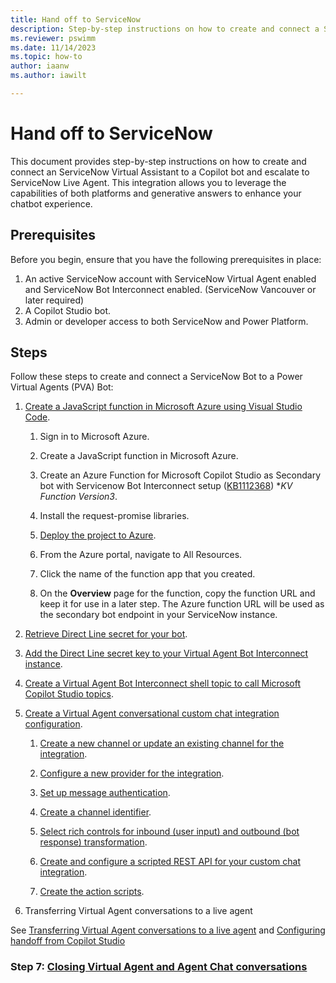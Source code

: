 ```yaml
---
title: Hand off to ServiceNow
description: Step-by-step instructions on how to create and connect a ServiceNow Virtual Assistant to a Copilot Studio copilot and escalate to ServiceNow Live Agent.
ms.reviewer: pswimm
ms.date: 11/14/2023
ms.topic: how-to
author: iaanw
ms.author: iawilt

---
```


# Hand off to ServiceNow

This document provides step-by-step instructions on how to create and connect an ServiceNow Virtual Assistant to a Copilot bot and escalate to ServiceNow Live Agent. This integration allows you to leverage the capabilities of both platforms and generative answers to enhance your chatbot experience.

## Prerequisites

Before you begin, ensure that you have the following prerequisites in place:

1. An active ServiceNow account with ServiceNow Virtual Agent enabled and ServiceNow Bot Interconnect enabled. (ServiceNow Vancouver or later required)
1. A Copilot Studio bot.
1. Admin or developer access to both ServiceNow and Power Platform.

## Steps

Follow these steps to create and connect a ServiceNow Bot to a Power Virtual Agents (PVA) Bot:

1. [Create a JavaScript function in Microsoft Azure using Visual Studio Code](https://docs.servicenow.com/bundle/vancouver-servicenow-platform/page/administer/virtual-agent/task/create-js-function-azure-mspv-sec-bot.html).

    1. Sign in to Microsoft Azure.

    1. Create a JavaScript function in Microsoft Azure.

    1. Create an Azure Function for Microsoft Copilot Studio as Secondary bot with Servicenow Bot Interconnect setup ([KB1112368](https://support.servicenow.com/kb?id=kb_article_view&sysparm_article=KB1112368)) **KV Function Version3*.

    1. Install the request-promise libraries.

    1. [Deploy the project to Azure](/azure/azure-functions/create-first-function-vs-code-node).

    1. From the Azure portal, navigate to All Resources.

    1. Click the name of the function app that you created.

    1. On the **Overview** page for the function, copy the function URL and keep it for use in a later step. The Azure function URL will be used as the secondary bot endpoint in your ServiceNow instance.

2. [Retrieve Direct Line secret for your bot](/azure/bot-service/rest-api/bot-framework-rest-direct-line-3-0-authentication?view=azure-bot-service-4.0&preserve-view=true).

3. [Add the Direct Line secret key to your Virtual Agent Bot Interconnect instance](https://docs.servicenow.com/bundle/vancouver-servicenow-platform/page/administer/virtual-agent/task/add-dl-secret-key-sn-instance.html).

4. [Create a Virtual Agent Bot Interconnect shell topic to call Microsoft Copilot Studio topics](https://docs.servicenow.com/bundle/vancouver-servicenow-platform/page/administer/virtual-agent/task/create-primary-va-topic-ms-pva.html).

5. [Create a Virtual Agent conversational custom chat integration configuration](https://docs.servicenow.com/bundle/vancouver-servicenow-platform/page/administer/virtual-agent/task/create-adapter-for-virtual-agent.html).

    1. [Create a new channel or update an existing channel for the integration](https://docs.servicenow.com/bundle/vancouver-servicenow-platform/page/administer/virtual-agent/task/create-channel-va-cccif.html).

    1. [Configure a new provider for the integration](https://docs.servicenow.com/bundle/vancouver-servicenow-platform/page/administer/virtual-agent/task/create-provider-va-cccif.html).

    1. [Set up message authentication](https://docs.servicenow.com/bundle/vancouver-servicenow-platform/page/administer/virtual-agent/task/set-up-msg-auth-va-cccif.html).

    1. [Create a channel identifier](https://docs.servicenow.com/bundle/vancouver-servicenow-platform/page/administer/virtual-agent/task/create-channel-id-va-cccif.html).

    1. [Select rich controls for inbound (user input) and outbound (bot response) transformation](https://docs.servicenow.com/bundle/vancouver-servicenow-platform/page/administer/virtual-agent/task/map-rich-controls-va-cccif.html).

    1. [Create and configure a scripted REST API for your custom chat integration](https://docs.servicenow.com/bundle/vancouver-servicenow-platform/page/administer/virtual-agent/task/configure-rest-api-va-cccif.html).

    1. [Create the action scripts](https://docs.servicenow.com/bundle/vancouver-servicenow-platform/page/administer/virtual-agent/task/create-action-scripts-va-cccif.html).

6. Transferring Virtual Agent conversations to a live agent

See [Transferring Virtual Agent conversations to a live agent](https://docs.servicenow.com/bundle/vancouver-servicenow-platform/page/administer/virtual-agent/concept/transfer-to-live-agent.html) and [Configuring handoff from Copilot Studio](configure-generic-handoff.md)

### Step 7: [Closing Virtual Agent and Agent Chat conversations](https://docs.servicenow.com/bundle/vancouver-servicenow-platform/page/administer/virtual-agent/concept/va-open-conversations.html)


